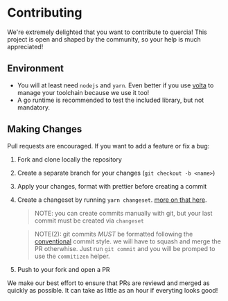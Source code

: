 # Contributing

We're extremely delighted that you want to contribute to quercia! This project
is open and shaped by the community, so your help is much appreciated!

## Environment

- You will at least need `nodejs` and `yarn`. Even better if you use
  [volta](https://volta.sh) to manage your toolchain because we use it too!
- A go runtime is recommended to test the included library, but not mandatory.

## Making Changes

Pull requests are encouraged. If you want to add a feature or fix a bug:

1. Fork and clone locally the repository
2. Create a separate branch for your changes (`git checkout -b <name>`)
3. Apply your changes, format with prettier before creating a commit
4. Create a changeset by running `yarn changeset`.
   [more on that here](https://github.com/atlassian/changesets).

   > NOTE: you can create commits manually with git, but your last commit must
   > be created via `changeset`

   > NOTE(2): git commits _MUST_ be formatted following the
   > [conventional](https://www.conventionalcommits.org/en/v1.0.0/) commit
   > style. we will have to squash and merge the PR otherwhise. Just run
   > `git commit` and you will be promped to use the `commitizen` helper.

5. Push to your fork and open a PR

We make our best effort to ensure that PRs are reviewd and merged as quickly as
possible. It can take as little as an hour if everyting looks good!

